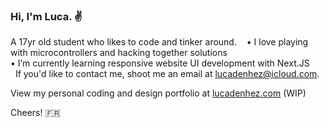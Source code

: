 ### Hi, I'm Luca. ✌

A 17yr old student who likes to code and tinker around.&nbsp;
&nbsp;
• I love playing with microcontrollers and hacking together solutions\
• I’m currently learning responsive website UI development with Next.JS\
&nbsp;
If you'd like to contact me, shoot me an email at [lucadenhez@icloud.com](mailto:lucadenhez@icloud.com).

View my personal coding and design portfolio at [lucadenhez.com](https://lucadenhez.com) (WIP)

Cheers! 🇫🇷

<!--**lucadenhez/lucadenhez** is a ✨ _special_ ✨ repository because its `README.md` (this file) appears on your GitHub profile.-->
